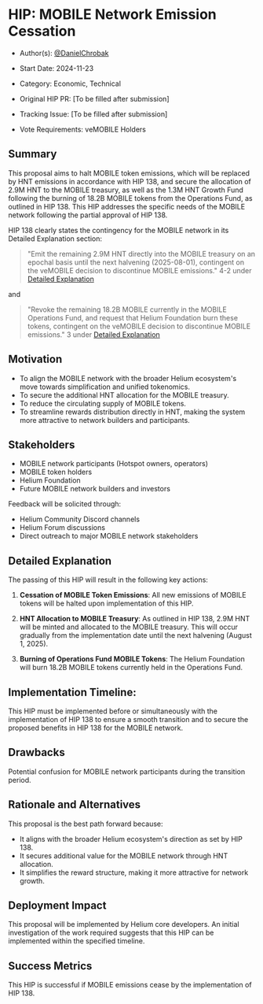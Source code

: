 # HIP: MOBILE Network Emission Cessation

- Author(s): [@DanielChrobak](https://github.com/DanielChrobak)

- Start Date: 2024-11-23

- Category: Economic, Technical

- Original HIP PR: [To be filled after submission]

- Tracking Issue: [To be filled after submission]

- Vote Requirements: veMOBILE Holders

## Summary

This proposal aims to halt MOBILE token emissions, which will be replaced by HNT emissions in accordance with HIP 138, and secure the allocation of 2.9M HNT to the MOBILE treasury, as well as the 1.3M HNT Growth Fund following the burning of 18.2B MOBILE tokens from the Operations Fund, as outlined in HIP 138. This HIP addresses the specific needs of the MOBILE network following the partial approval of HIP 138.

HIP 138 clearly states the contingency for the MOBILE network in its Detailed Explanation section:

> "Emit the remaining 2.9M HNT directly into the MOBILE treasury on an epochal basis until the next halvening (2025-08-01), contingent on the veMOBILE decision to discontinue MOBILE emissions." 4-2 under [Detailed Explanation](https://github.com/helium/HIP/blob/main/0138-return-to-hnt.md#detailed-explanation)

and

> "Revoke the remaining 18.2B MOBILE currently in the MOBILE Operations Fund, and request that Helium Foundation burn these tokens, contingent on the veMOBILE decision to discontinue MOBILE emissions." 3 under [Detailed Explanation](https://github.com/helium/HIP/blob/main/0138-return-to-hnt.md#detailed-explanation)

## Motivation

- To align the MOBILE network with the broader Helium ecosystem's move towards simplification and unified tokenomics.
- To secure the additional HNT allocation for the MOBILE treasury.
- To reduce the circulating supply of MOBILE tokens.
- To streamline rewards distribution directly in HNT, making the system more attractive to network builders and participants.

## Stakeholders

- MOBILE network participants (Hotspot owners, operators)
- MOBILE token holders
- Helium Foundation
- Future MOBILE network builders and investors

Feedback will be solicited through:
- Helium Community Discord channels
- Helium Forum discussions
- Direct outreach to major MOBILE network stakeholders

## Detailed Explanation

The passing of this HIP will result in the following key actions:

1. **Cessation of MOBILE Token Emissions**: All new emissions of MOBILE tokens will be halted upon implementation of this HIP.

2. **HNT Allocation to MOBILE Treasury**: As outlined in HIP 138, 2.9M HNT will be minted and allocated to the MOBILE treasury. This will occur gradually from the implementation date until the next halvening (August 1, 2025).

3. **Burning of Operations Fund MOBILE Tokens**: The Helium Foundation will burn 18.2B MOBILE tokens currently held in the Operations Fund.

## Implementation Timeline:
This HIP must be implemented before or simultaneously with the implementation of HIP 138 to ensure a smooth transition and to secure the proposed benefits in HIP 138 for the MOBILE network.

## Drawbacks

Potential confusion for MOBILE network participants during the transition period.

## Rationale and Alternatives

This proposal is the best path forward because:
- It aligns with the broader Helium ecosystem's direction as set by HIP 138.
- It secures additional value for the MOBILE network through HNT allocation.
- It simplifies the reward structure, making it more attractive for network growth.

## Deployment Impact

This proposal will be implemented by Helium core developers. An initial investigation of the work required suggests that this HIP can be implemented within the specified timeline.

## Success Metrics

This HIP is successful if MOBILE emissions cease by the implementation of HIP 138.
